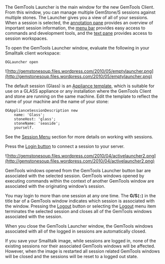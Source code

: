 The GemTools Launcher is the main window for the new GemTools Client. From this window, you can manage multiple GemStone/S sessions against multiple stones. The Launcher gives you a view of all of your sessions. When a session is selected, the [annotation pane](GemToolsAnnotationPane.md) provides an overview of important session information, the [menu bar](GemToolsMenuBar.md) provides easy access to commands and development tools, and the [text pane](GemToolsWorkspace.md) provides access to session workspaces.

To open the GemTools Launcher window, evaluate the following in your Smalltalk client workspace:
```
OGLauncher open
```

![http://gemstonesoup.files.wordpress.com/2010/05/emptylauncher.png](http://gemstonesoup.files.wordpress.com/2010/05/emptylauncher.png)

The default session (Glass) is an [Appliance template](GemToolsSessionMenu#Appliance_template.md), which is suitable for use on a GLASS appliance or any installation where the GemTools Client and stone are running on the same machine. Edit the template to reflect the name of your machine and the name of your stone:
```
OGApplianceSessionDescription new
	name: 'Glass';
	stoneHost: 'glass';
	stoneName: 'seaside';
	yourself.
```
See the [Session Menu](GemToolsSessionMenu.md) section for more details on working with sessions.

Press the [Login button](GemToolsSessionMenu#Login.md) to connect a session to your server.

![http://gemstonesoup.files.wordpress.com/2010/04/activelauncher2.png](http://gemstonesoup.files.wordpress.com/2010/04/activelauncher2.png)

GemTools windows opened from the GemTools Launcher button bar are associated with the selected session. GemTools windows opened by executing commands within the context of another GemTools window are associated with the originating window’s session.

You may login to more than one session at any one time. The **G/S`[`<session name>:<session number>`]`** in the title bar of a GemTools window indicates which session is associated with the window. Pressing the [Logout](GemToolsLogout.md) button or selecting the [Logout](GemToolsLogout.md) menu item terminates the selected session and closes all of the GemTools windows associated with the session.

When you close the GemTools Launcher window, the GemTools windows associated with all of the logged in sessions are automatically closed.

If you save your Smalltalk image, while sessions are logged in, none of the existing sessions nor their associated GemTools windows will be affected. However, when the image is restarted all session related GemTools windows will be closed and the sessions will be reset to a logged out state.